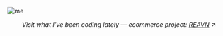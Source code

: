 
![me](https://github.com/user-attachments/assets/489c343b-062a-4a87-873f-aceb34e737d4)

<p align="center"> 
  <i>Visit what I’ve been coding lately — ecommerce project: 
    <a href="https://polyglotparrot.github.io/jump/" target="_blank" rel="noopener noreferrer">REAVN</a>
  </i>
  ↗
</p>



















  



